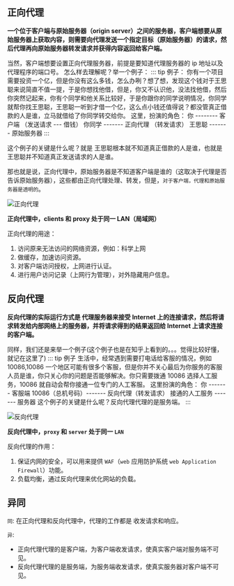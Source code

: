 ## 正向代理

**一个位于客户端与原始服务器（origin server）之间的服务器，客户端想要从原始服务器上获取内容，则需要向代理发送一个指定目标（原始服务器）的请求，然后代理再向原始服务器转发请求并获得内容返回给客户端。**

当然，客户端想要设置正向代理服务器，前提是要知道代理服务器的 ip 地址以及代理程序的端口号。
怎么样去理解呢？举一个例子：
::: tip 例子：
你有一个项目需要投资一个亿，但是你没有这么多钱，怎么办咧？想了想，发现这个钱对于王思聪来说简直不值一提，于是你想找他借，但是，你又不认识他，没法找他借，然后你突然记起来，你有个同学和他关系比较好，于是你跟你的同学说明情况，你同学就帮你找王思聪，王思聪一听到才借一个亿，这么点小钱还值得说？都没管真正借款的人是谁，立马就借给了你同学转交给你。
这里，扮演的角色：
你 -------- 客户端 （发送请求 --- 借钱）
你同学 ------- 正向代理 （转发请求）
王思聪 ------- 原始服务器
:::

这个例子的关键是什么呢？就是 王思聪根本就不知道真正借款的人是谁，也就是 王思聪并不知道真正发送请求的人是谁。

那也就是说，正向代理中，原始服务器是不知道客户端是谁的（这取决于代理是否告诉原始服务器），这些都由正向代理处理、转发，但是，`对于客户端，代理和原始服务器是透明的`。

![正向代理](/images/正向代理.jpg)

**正向代理中，clients 和 proxy 处于同一 LAN（局域网）**

正向代理的用途：

1. 访问原来无法访问的网络资源，例如：科学上网
2. 做缓存，加速访问资源。
3. 对客户端访问授权，上网进行认证。
4. 进行用户访问记录（上网行为管理），对外隐藏用户信息。

## 反向代理

**反向代理的实际运行方式是 代理服务器来接受 Internet 上的连接请求，然后将请求转发给内部网络上的服务器，并将请求得到的结果返回给 Internet 上请求连接的客户端。**

同样，我们还是来举一个例子(这个例子也是在知乎上看到的。。。觉得比较好懂，就记在这里了)
::: tip 例子
生活中，经常遇到需要打电话给客服的情况，例如 10086,10086 一个地区可能有很多个客服，但是你并不关心最后为你服务的客服人员是谁，你只关心你的问题是否能够解决。你只需要拨通 10086 选择人工服务，10086 就自动会帮你接通一位专门的人工客服。
这里扮演的角色：
你 ------- 客服端
10086（总机号码）------- 反向代理（转发请求）
接通的人工服务 ------- 服务器
这个例子的关键是什么呢？反向代理代理的是服务端。
:::

![反向代理](/images/反向代理.jpg)

**反向代理中，`proxy` 和 `server` 处于同一 `LAN`**

反向代理的作用：

1. 保证内网的安全，可以用来提供 `WAF`（`web` 应用防护系统 `web Application Firewall`）功能。
2. 负载均衡，通过反向代理来优化网站的负载。

## 异同

`同`:
在正向代理和反向代理中，代理的工作都是 收发请求和响应。

`异`:

- 正向代理代理的是客户端，为客户端收发请求，使真实客户端对服务端不可见。
- 反向代理代理的是服务端，为服务端收发请求，使真实服务器对客户端不可见。
